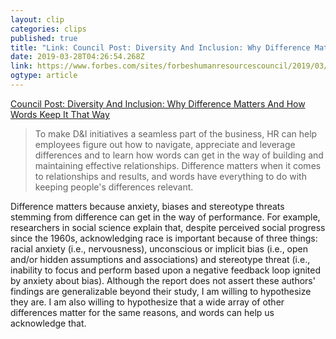 ```yaml
---
layout: clip
categories: clips
published: true
title: "Link: Council Post: Diversity And Inclusion: Why Difference Matters And How Words Keep It That Way"
date: 2019-03-28T04:26:54.268Z
link: https://www.forbes.com/sites/forbeshumanresourcescouncil/2019/03/12/diversity-and-inclusion-why-difference-matters-and-how-words-keep-it-that-way/#62af6b02105e
ogtype: article
---
```

[Council Post: Diversity And Inclusion: Why Difference Matters And How Words Keep It That Way](https://www.forbes.com/sites/forbeshumanresourcescouncil/2019/03/12/diversity-and-inclusion-why-difference-matters-and-how-words-keep-it-that-way/#62af6b02105e )

> To make D&I initiatives a seamless part of the business, HR can help employees figure out how to navigate, appreciate and leverage differences and to learn how words can get in the way of building and maintaining effective relationships. Difference matters when it comes to relationships and results, and words have everything to do with keeping people's differences relevant.

Difference matters because anxiety, biases and stereotype threats stemming from difference can get in the way of performance. For example, researchers in social science explain that, despite perceived social progress since the 1960s, acknowledging race is important because of three things: racial anxiety (i.e., nervousness), unconscious or implicit bias (i.e., open and/or hidden assumptions and associations) and stereotype threat (i.e., inability to focus and perform based upon a negative feedback loop ignited by anxiety about bias). Although the report does not assert these authors' findings are generalizable beyond their study, I am willing to hypothesize they are. I am also willing to hypothesize that a wide array of other differences matter for the same reasons, and words can help us acknowledge that.

